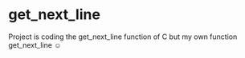 # get_next_line 

Project is coding the get_next_line function of C but my own function get_next_line ☺️
